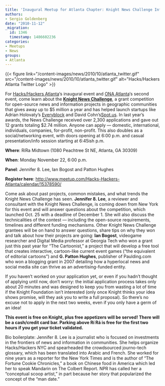 ```yaml
---
title: 'Inaugural Meetup for Atlanta Chapter: Knight News Challenge Info Session'
authors:
- Sergio Goldenberg
date: "2010-11-12"
_migration:
  id: 1346
  timestamp: 1486602236
categories:
- Meetups
- News
groups:
- Atlanta
---
```


{{< figure link="/content-images/news/2010/10/atlanta\_twitter.gif" src="/content-images/news/2010/10/atlanta\_twitter.gif" alt="Hacks/Hackers Atlanta Twitter Logo" >}}

For [Hacks/Hackers Atlanta][1]&#8216;s inaugural event and [ONA Atlanta][2]&#8216;s second event, come learn about the **[Knight News Challenge][3]**, a grant competition for open-source news and information projects in geographic communities that gives away up to $5 million a year and has helped launch startups like Adrian Holovaty&#8217;s [Everyblock][4] and David Cohn&#8217;s[Spot.us][5]. In last year&#8217;s awards, the News Challenge received over 2,300 applications and gave out 12 grants totaling $2.74 million. Anyone can apply &#8212; domestic, international, individuals, companies, for-profit, non-profit. This also doubles as a social/networking event, with doors opening at 6:00 p.m. and casual presentation/info session starting at 6:45ish p.m.

**Where**: RíRa Midtown (1080 Peachtree St NE, Atlanta, GA 30309)

**When**: Monday November 22, 6:00 p.m.

**Panel**: Jennifer 8. Lee, Ian Bogost and Patton Hughes

**Register here**: <http://www.meetup.com/Hacks-Hackers-Atlanta/calendar/15378590/>

<!--more-->

Come ask about past projects, common mistakes, and what trends the Knight News Challenge has seen. **Jennifer 8. Lee**, a reviewer and consultant with the Knight News Challenge, is coming down from New York for this event and will answer questions about the competition, which launched Oct. 25 with a deadline of December 1. She will also discuss the technicalities of the contest &#8212; including the open-source requirements, timelines and different funding mechanisms. Other Knight News Challenge grantees will be on hand to answer questions, share tips on why they won and talk about how their projects are going: **Ian Bogost**, videogame researcher and Digital Media professor at Georgia Tech who won a grant just this past year for &#8220;The Cartoonist,&#8221; a project that will develop a free tool that creates interactive, cartoon-like current event games (&#8220;the equivalent of editorial cartoons&#8221;) and **G. Patton Hughes**, publisher of Paulding.com who won a blogging grant in 2007 detailing how a hyperlocal news and social media site can thrive as an advertising-funded entity.

If you haven&#8217;t worked on your application yet, or even if you hadn&#8217;t thought of applying until now, don&#8217;t worry: the initial application process takes only about 20 minutes and was designed to keep you from wasting a lot of time if the Knight Foundation isn&#8217;t interested (only once Knight thinks your idea shows promise, will they ask you to write a full proposal). So there&#8217;s no excuse not to apply in the next two weeks, even if you only have a germ of an idea!

**This event is free on Knight, plus free appetizers will be served! There will be a cash/credit card bar. Parking above Rí Rá is free for the first two hours if you get your ticket validated.**

Bio boilerplate: Jennifer 8. Lee is a journalist who is focused on investments in the frontiers of news and information in communities. She helps organize Hacks/Hackers NYC and spearheaded the crowdsourced journo-tech glossary, which has been translated into Arabic and French. She worked for nine years as a reporter for the New York Times and is the author of &#8220;The Fortune Cookie Chronicles,&#8221; a book on Chinese food in America which led her to speak Mandarin on The Colbert Report. NPR has called her a &#8220;conceptual scoop artist,&#8221; in part because her story that popularized the concept of the &#8220;man date.&#8221;

 [1]: http://www.meetup.com/Hacks-Hackers-Atlanta/
 [2]: http://journalists.org/events/event_details.asp?id=121866
 [3]: http://www.newschallenge.org/
 [4]: http://www.everyblock.com/
 [5]: http://spot.us/